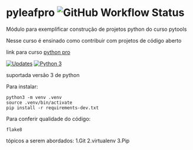 # pyleafpro ![GitHub Workflow Status](https://img.shields.io/github/workflow/status/pouster-audio/pyleafpro/Python%20application)
Módulo para exemplificar construção de projetos python do curso pytools

Nesse curso é ensinado como contribuir com projetos de código aberto

link para curso [python pro](https://www.python.pro.br/curso-de-python-gratis)


[![Updates](https://pyup.io/repos/github/Pouster-audio/pyleafpro/shield.svg)](https://pyup.io/repos/github/Pouster-audio/pyleafpro/)
[![Python 3](https://pyup.io/repos/github/Pouster-audio/pyleafpro/python-3-shield.svg)](https://pyup.io/repos/github/Pouster-audio/pyleafpro/)

suportada versão 3 de python

Para instalar:

```console
python3 -m venv .venv
source .venv/bin/activate
pip install -r requirements-dev.txt
```

Para conferir qualidade do código:

```console
flake8

```

tópicos a serem abordados:
  1.Git
  2.virtualenv
  3.Pip
